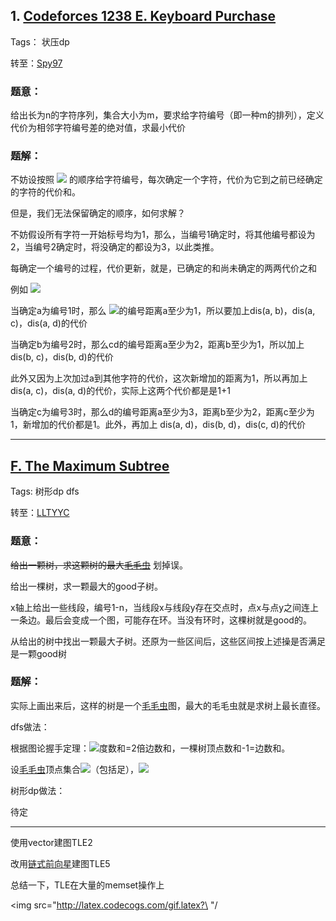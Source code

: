 ## 1. [Codeforces 1238 E. Keyboard Purchase](https://codeforces.com/contest/1238/problem/E)  

Tags： 状压dp  

转至：[Spy97](https://blog.nowcoder.net/n/765f50fffbd048bba68960d38d474b6d)  

### 题意：

给出长为n的字符序列，集合大小为m，要求给字符编号（即一种m的排列），定义代价为相邻字符编号差的绝对值，求最小代价

### 题解：

不妨设按照 <img src="http://latex.codecogs.com/gif.latex?\1 \sim m" /> 的顺序给字符编号，每次确定一个字符，代价为它到之前已经确定的字符的代价和。  

但是，我们无法保留确定的顺序，如何求解？  

不妨假设所有字符一开始标号均为1，那么，当编号1确定时，将其他编号都设为2，当编号2确定时，将没确定的都设为3，以此类推。  

每确定一个编号的过程，代价更新，就是，已确定的和尚未确定的两两代价之和

例如 <img src="http://latex.codecogs.com/gif.latex?\ abcd " />  

当确定a为编号1时，那么 <img src="http://latex.codecogs.com/gif.latex?\ bcd " />的编号距离a至少为1，所以要加上dis(a, b)，dis(a, c)，dis(a, d)的代价  

当确定b为编号2时，那么cd的编号距离a至少为2，距离b至少为1，所以加上dis(b, c)，dis(b, d)的代价  

此外又因为上次加过a到其他字符的代价，这次新增加的距离为1，所以再加上 dis(a, c)，dis(a, d)的代价，实际上这两个代价都是是1+1  

当确定c为编号3时，那么d的编号距离a至少为3，距离b至少为2，距离c至少为1，新增加的代价都是1。此外，再加上 dis(a, d)，dis(b, d)，dis(c, d)的代价  

---

## [F. The Maximum Subtree](https://codeforces.com/contest/1238/problem/F)  

Tags: 树形dp dfs  

转至：[LLTYYC](https://www.cnblogs.com/LLTYYC/p/11643197.html)  

### 题意：  

~~给出一颗树，求这颗树的最大[毛毛虫](https://www.luogu.org/problem/P3174, "洛谷P3174 [HAOI2009]毛毛虫")~~ 划掉误。  

给出一棵树，求一颗最大的good子树。  

x轴上给出一些线段，编号1-n，当线段x与线段y存在交点时，点x与点y之间连上一条边。最后会变成一个图，可能存在环。当没有环时，这棵树就是good的。  

从给出的树中找出一颗最大子树。还原为一些区间后，这些区间按上述操是否满足是一颗good树  

### 题解：  

实际上画出来后，这样的树是一个[毛毛虫](https://www.luogu.org/problem/P3174, "洛谷P3174 [HAOI2009]毛毛虫")图，最大的毛毛虫就是求树上最长直径。  

dfs做法：  

根据图论握手定理：<img src="http://latex.codecogs.com/gif.latex?\  {\Sigma }_{i}^{n}d_{(v_i)} = 2m"/>度数和=2倍边数和，一棵树顶点数和-1=边数和。

设[毛毛虫](https://www.luogu.org/problem/P3174, "洛谷P3174 [HAOI2009]毛毛虫")顶点集合<img src="http://latex.codecogs.com/gif.latex?\  V"/>（包括足），<img src="http://latex.codecogs.com/gif.latex?\  2(|V| - 1) = {\Sigma}_{u \in V} d_{u} => |V| = {\Sigma}_{u \in V} (d_{u} - 1) + 2"/>  

树形dp做法：

待定

---

使用vector建图TLE2  

改用[链式前向星](https://malash.me/200910/linked-forward-star/)建图TLE5

总结一下，TLE在大量的memset操作上



<img src="http://latex.codecogs.com/gif.latex?\  "/